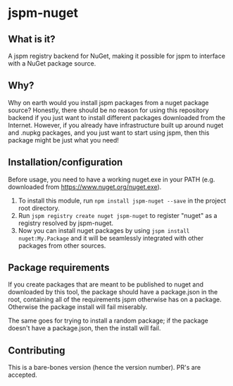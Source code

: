 jspm-nuget
==========

## What is it?
A jspm registry backend for NuGet, making it possible for jspm to interface
with a NuGet package source.

## Why?

Why on earth would you install jspm packages from a nuget package source?
Honestly, there should be no reason for using this repository backend if you
just want to install different packages downloaded from the Internet. However,
if you already have infrastructure built up around nuget and .nupkg packages,
and you just want to start using jspm, then this package might be just what you
need!

## Installation/configuration

Before usage, you need to have a working nuget.exe in your PATH (e.g. downloaded
from https://www.nuget.org/nuget.exe).

1. To install this module, run `npm install jspm-nuget --save` in the project root
directory.
1. Run `jspm registry create nuget jspm-nuget` to register "nuget" as a registry
resolved by jspm-nuget.
1. Now you can install nuget packages by using `jspm install nuget:My.Package` and
it will be seamlessly integrated with other packages from other sources.

## Package requirements

If you create packages that are meant to be published to nuget and downloaded by
this tool, the package should have a package.json in the root, containing all of
the requirements jspm otherwise has on a package. Otherwise the package install
will fail miserably.

The same goes for trying to install a random package; if the package doesn't have
a package.json, then the install will fail.

## Contributing

This is a bare-bones version (hence the version number). PR's are accepted.
